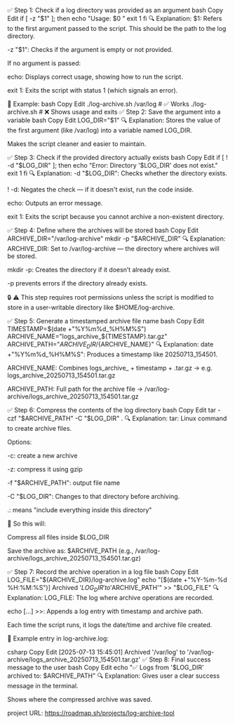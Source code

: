 ✅ Step 1: Check if a log directory was provided as an argument
bash
Copy
Edit
if [ -z "$1" ]; then
  echo "Usage: $0 <log-directory>"
  exit 1
fi
🔍 Explanation:
$1: Refers to the first argument passed to the script. This should be the path to the log directory.

-z "$1": Checks if the argument is empty or not provided.

If no argument is passed:

echo: Displays correct usage, showing how to run the script.

exit 1: Exits the script with status 1 (which signals an error).

🧪 Example:
bash
Copy
Edit
./log-archive.sh /var/log    # ✅ Works
./log-archive.sh             # ❌ Shows usage and exits
✅ Step 2: Save the argument into a variable
bash
Copy
Edit
LOG_DIR="$1"
🔍 Explanation:
Stores the value of the first argument (like /var/log) into a variable named LOG_DIR.

Makes the script cleaner and easier to maintain.

✅ Step 3: Check if the provided directory actually exists
bash
Copy
Edit
if [ ! -d "$LOG_DIR" ]; then
  echo "Error: Directory '$LOG_DIR' does not exist."
  exit 1
fi
🔍 Explanation:
-d "$LOG_DIR": Checks whether the directory exists.

! -d: Negates the check — if it doesn't exist, run the code inside.

echo: Outputs an error message.

exit 1: Exits the script because you cannot archive a non-existent directory.

✅ Step 4: Define where the archives will be stored
bash
Copy
Edit
ARCHIVE_DIR="/var/log-archive"
mkdir -p "$ARCHIVE_DIR"
🔍 Explanation:
ARCHIVE_DIR: Set to /var/log-archive — the directory where archives will be stored.

mkdir -p: Creates the directory if it doesn’t already exist.

-p prevents errors if the directory already exists.

🔒 ⚠️ This step requires root permissions unless the script is modified to store in a user-writable directory like $HOME/log-archive.

✅ Step 5: Generate a timestamped archive file name
bash
Copy
Edit
TIMESTAMP=$(date +"%Y%m%d_%H%M%S")
ARCHIVE_NAME="logs_archive_${TIMESTAMP}.tar.gz"
ARCHIVE_PATH="${ARCHIVE_DIR}/${ARCHIVE_NAME}"
🔍 Explanation:
date +"%Y%m%d_%H%M%S": Produces a timestamp like 20250713_154501.

ARCHIVE_NAME: Combines logs_archive_ + timestamp + .tar.gz
→ e.g. logs_archive_20250713_154501.tar.gz

ARCHIVE_PATH: Full path for the archive file
→ /var/log-archive/logs_archive_20250713_154501.tar.gz

✅ Step 6: Compress the contents of the log directory
bash
Copy
Edit
tar -czf "$ARCHIVE_PATH" -C "$LOG_DIR" .
🔍 Explanation:
tar: Linux command to create archive files.

Options:

-c: create a new archive

-z: compress it using gzip

-f "$ARCHIVE_PATH": output file name

-C "$LOG_DIR": Changes to that directory before archiving.

.: means "include everything inside this directory"

🧪 So this will:

Compress all files inside $LOG_DIR

Save the archive as: $ARCHIVE_PATH
(e.g., /var/log-archive/logs_archive_20250713_154501.tar.gz)

✅ Step 7: Record the archive operation in a log file
bash
Copy
Edit
LOG_FILE="${ARCHIVE_DIR}/log-archive.log"
echo "[$(date +"%Y-%m-%d %H:%M:%S")] Archived '$LOG_DIR' to '$ARCHIVE_PATH'" >> "$LOG_FILE"
🔍 Explanation:
LOG_FILE: The log where archive operations are recorded.

echo [...] >>: Appends a log entry with timestamp and archive path.

Each time the script runs, it logs the date/time and archive file created.

📝 Example entry in log-archive.log:

csharp
Copy
Edit
[2025-07-13 15:45:01] Archived '/var/log' to '/var/log-archive/logs_archive_20250713_154501.tar.gz'
✅ Step 8: Final success message to the user
bash
Copy
Edit
echo "✅ Logs from '$LOG_DIR' archived to: $ARCHIVE_PATH"
🔍 Explanation:
Gives user a clear success message in the terminal.

Shows where the compressed archive was saved.



project URL: https://roadmap.sh/projects/log-archive-tool
